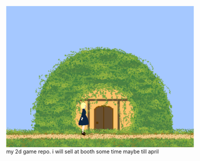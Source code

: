 <img src="https://github.com/Melnus/YUEADV/blob/master/png/aaa.png" alt="adv1" title="home">
my 2d game repo.
i will sell at booth some time maybe till april
